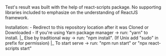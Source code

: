 Test's result was built with the help of react-scripts package.
No supporting libraries included to emphasize on the understanding of ReactJS framework.

Installation:
    - Redirect to this repository location after it was Cloned or Downloaded
    - If you're using Yarn package manager -> run: "yarn" to install.
      |_ Else by traditional way -> run:  "npm install". (If Unix add "sudo" in prefix for permission)
        |_ To start serve -> run: "npm run start" or "npx react-scripts start"

